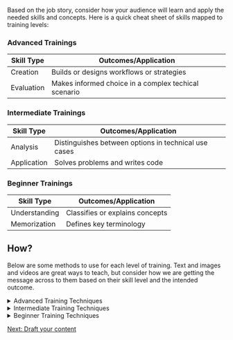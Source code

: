 Based on the job story, consider how your audience will learn and apply the needed skills and concepts. Here is a quick cheat sheet of skills mapped to training levels:

### Advanced Trainings
| Skill Type | Outcomes/Application|
|--------------|---------------------|
|Creation  |  Builds or designs workflows or strategies|
|Evaluation | Makes informed choice in a complex techical scenario|

### Intermediate Trainings
| Skill Type | Outcomes/Application|
|--------------|---------------------|
| Analysis| Distinguishes between options in technical use cases|
| Application| Solves problems and writes code|

### Beginner Trainings
| Skill Type | Outcomes/Application|
|--------------|---------------------|
|Understanding| Classifies or explains concepts|
|Memorization| Defines key terminology|

## How?
Below are some methods to use for each level of training. Text and images and videos are great ways to teach, but consider how we are getting the message across to them based on their skill level and the intended outcome.

<details>
<summary>Advanced Training Techniques</summary>

* Labs
* Capstone projects
* Virtual machines with testing
* Pair programming
* Student-run demos
* Mock environments
</details>

<details>
<summary>Intermediate Training Techniques</summary>

* Labs
* Scenario based quizzes
* Open-ended quiz questions
* Branching scenarios
* Demos to watch
* Code test
</details>

<details>
<summary>Beginner Training Techniques</summary>

* Demos
* Procedural text
* Repetition (video, imagery, text)
* Simple code boxes
* Diagrams and images
* Quizzes
</details>

[Next: Draft your content](https://github.com/puppetlabs/courseware-lms-content/blob/master/course_development_kit/3_CreateDraftContent.md)

